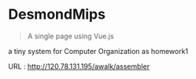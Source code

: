# DesmondMips
> A single page using Vue.js

a tiny system for Computer Organization as homework1

URL : http://120.78.131.195/awalk/assembler
